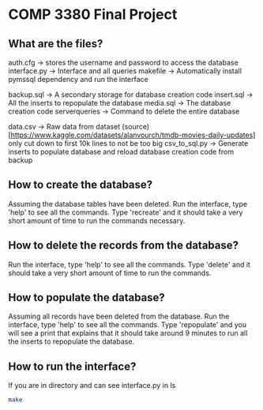 # COMP 3380 Final Project

## What are the files?
auth.cfg -> stores the username and password to access the database
interface.py -> Interface and all queries
makefile -> Automatically install pymssql dependency and run the interface

backup.sql -> A secondary storage for database creation code
insert.sql -> All the inserts to repopulate the database
media.sql -> The database creation code
serverqueries -> Command to delete the entire database

data.csv -> Raw data from dataset (source)[https://www.kaggle.com/datasets/alanvourch/tmdb-movies-daily-updates] only cut down to first 10k lines to not be too big
csv_to_sql.py -> Generate inserts to populate database and reload database creation code from backup

## How to create the database?

Assuming the database tables have been deleted.
Run the interface, type 'help' to see all the commands. Type 'recreate' and it should take a very short amount of time to run the commands necessary.

## How to delete the records from the database?

Run the interface, type 'help' to see all the commands. Type 'delete' and it should take a very short amount of time to run the commands.

## How to populate the database?

Assuming all records have been deleted from the database.
Run the interface, type 'help' to see all the commands. Type 'repopulate' and you will see a print that explains that it should take around 9 minutes to run all the inserts to repopulate the database.

## How to run the interface?

If you are in directory and can see interface.py in ls  
```bash
make
```
